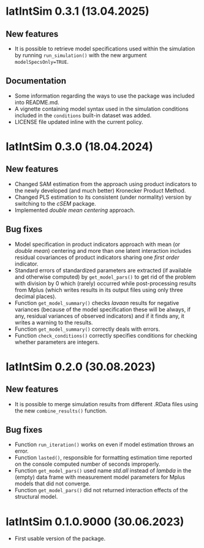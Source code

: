 # latIntSim 0.3.1 (13.04.2025)

## New features

-   It is possible to retrieve model specifications used within the simulation by running `run_simulation()` with the new argument `modelSpecsOnly=TRUE`.

## Documentation

-   Some information regarding the ways to use the package was included into README.md.
-   A vignette containing model syntax used in the simulation conditions included in the `conditions` built-in dataset was added.
-   LICENSE file updated inline with the current policy.

# latIntSim 0.3.0 (18.04.2024)

## New features

-   Changed SAM estimation from the approach using product indicators to the newly developed (and much better) Kronecker Product Method.
-   Changed PLS estimation to its consistent (under normality) version by switching to the *cSEM* package.
-   Implemented *double mean centering* approach.

## Bug fixes

-   Model specification in product indicators approach with mean (or *double mean*) centering and more than one latent interaction includes residual covariances of product indicators sharing one *first order* indicator.
-   Standard errors of standardized parameters are extracted (if available and otherwise computed) by `get_model_pars()` to get rid of the problem with division by 0 which (rarely) occurred while post-processing results from Mplus (which writes results in its output files using only three decimal places).
-   Function `get_model_summary()` checks *lavaan* results for negative variances (because of the model specification these will be always, if any, residual variances of observed indicators) and if it finds any, it writes a warning to the results.
-   Function `get_model_summary()` correctly deals with errors.
-   Function `check_conditions()` correctly specifies conditions for checking whether parameters are integers.

# latIntSim 0.2.0 (30.08.2023)

## New features

-   It is possible to merge simulation results from different .RData files using the new `combine_results()` function.

## Bug fixes

-   Function `run_iteration()` works on even if model estimation throws an error.
-   Function `lasted()`, responsible for formatting estimation time reported on the console computed number of seconds improperly.
-   Function `get_model_pars()` used name *std.all* instead of *lambda* in the (empty) data frame with measurement model parameters for Mplus models that did not converge.
-   Function `get_model_pars()` did not returned interaction effects of the structural model.

# latIntSim 0.1.0.9000 (30.06.2023)

* First usable version of the package.
